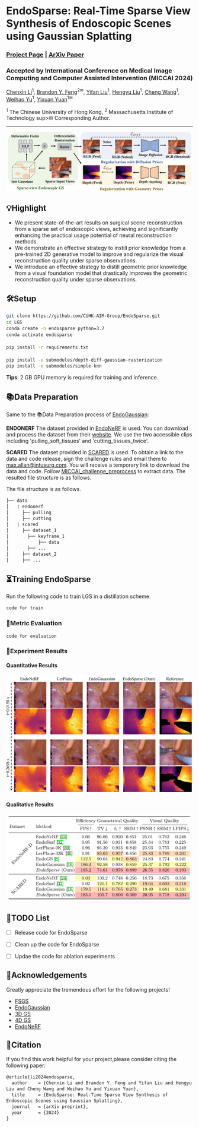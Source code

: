 # EndoSparse: Real-Time Sparse View Synthesis of Endoscopic Scenes using Gaussian Splatting

<!-- <i>The avatar is generated by stable diffusion.</i> -->


### [Project Page](https://endo-sparse.github.io/) | [ArXiv Paper](https://endo-sparse.github.io/)
### Accepted by International Conference on Medical Image Computing and Computer Assisted Intervention (MICCAI 2024)

[Chenxin Li](https://xggnet.github.io/)<sup>1</sup>, 
[Brandon Y. Feng](https://brandonyfeng.github.io/)<sup>2✉</sup>, 
[Yifan Liu](https://yifliu3.github.io/)<sup>1</sup>,
[Hengyu Liu](https://github.com/LiuHengyu321)<sup>1</sup>, 
[Cheng Wang](https://scholar.google.com/citations?user=AM7gvyUAAAAJ&hl=en)<sup>1</sup>,
[Weihao Yu](https://scholar.google.com/citations?user=fCzlLE4AAAAJ&hl=zh-CN&oi=ao)<sup>1</sup>,
[Yixuan Yuan](https://www.ee.cuhk.edu.hk/en-gb/people/academic-staff/professors/prof-yixuan-yuan)<sup>1✉</sup>

<sup>1</sup> The Chinese University of Hong Kong, <sup>2</sup> Massachusetts Institute of Technology
sup>✉</sup> Corresponding Author. 

-------------------------------------------
![introduction](./assets/ppline.jpg)

## 💡Highlight
- We present state-of-the-art results on surgical scene reconstruction from a sparse set of endoscopic views, achieving and significantly enhancing the practical usage potential of neural reconstruction methods.
- We demonstrate an effective strategy to instill prior knowledge from a pre-trained 2D generative model to improve and regularize the visual reconstruction quality under sparse observations.
- We introduce an effective strategy to distill geometric prior knowledge from a visual foundation model that drastically improves the geometric reconstruction quality under sparse observations.

## 🛠Setup


```bash
git clone https://github.com/CUHK-AIM-Group/EndoSparse.git
cd LGS
conda create -n endosparse python=3.7
conda activate endosparse

pip install -r requirements.txt

pip install -e submodules/depth-diff-gaussian-rasterization
pip install -e submodules/simple-knn
```

**Tips**: 2 GB GPU memory is required for training and inference. 

## 📚Data Preparation
Same to the 📚Data Preparation process of [EndoGaussian](https://github.com/yifliu3/EndoGaussian):

**ENDONERF** The dataset provided in [EndoNeRF](https://arxiv.org/abs/2206.15255) is used. You can download and process the dataset from their [website](https://github.com/med-air/EndoNeRF). We use the two accessible clips including 'pulling_soft_tissues' and 'cutting_tissues_twice'.

**SCARED** The dataset provided in [SCARED](https://endovissub2019-scared.grand-challenge.org/) is used. To obtain a link to the data and code release, sign the challenge rules and email them to max.allan@intusurg.com. You will receive a temporary link to download the data and code. Follow [MICCAI_challenge_preprocess](https://github.com/EikoLoki/MICCAI_challenge_preprocess) to extract data. The resulted file structure is as follows.


The file structure is as follows.
```
├── data
│   | endonerf 
│     ├── pulling
│     ├── cutting 
│   | scared
│     ├── dataset_1
│       ├── keyframe_1
│           ├── data
│       ├── ...
│     ├── dataset_2
|     ├── ...
```



## ⏳Training EndoSparse
Run the following code to train LGS in a distillation scheme.
```bash
code for train
```

### 📏Metric Evaluation
```
code for evaluation
```


### 🎪Experiment Results
#### Quantitative Results
![introduction](./assets/exp_1.jpg)
#### Qualitative Results
![introduction](./assets/exp_2.png)


## 🛒TODO List
- [ ] Release code for EndoSparse
- [ ] Clean up the code for EndoSparse
- [ ] Updae the code for ablation experiments


## 🎈Acknowledgements
Greatly appreciate the tremendous effort for the following projects!
- [FSGS](https://github.com/VITA-Group/FSGS)
- [EndoGaussian](https://github.com/yifliu3/EndoGaussian)
- [3D GS](https://github.com/graphdeco-inria/gaussian-splatting)
- [4D GS](https://github.com/hustvl/4DGaussians)
- [EndoNeRF](https://github.com/med-air/EndoNeRF)


## 📜Citation
If you find this work helpful for your project,please consider citing the following paper:
```
@article{li2024endosparse,
  author    = {Chenxin Li and Brandon Y. Feng and Yifan Liu and Hengyu Liu and Cheng Wang and Weihao Yu and Yixuan Yuan},
  title     = {EndoSparse: Real-Time Sparse View Synthesis of Endoscopic Scenes using Gaussian Splatting},
  journal   = {arXiv preprint},
  year      = {2024}
}
```
